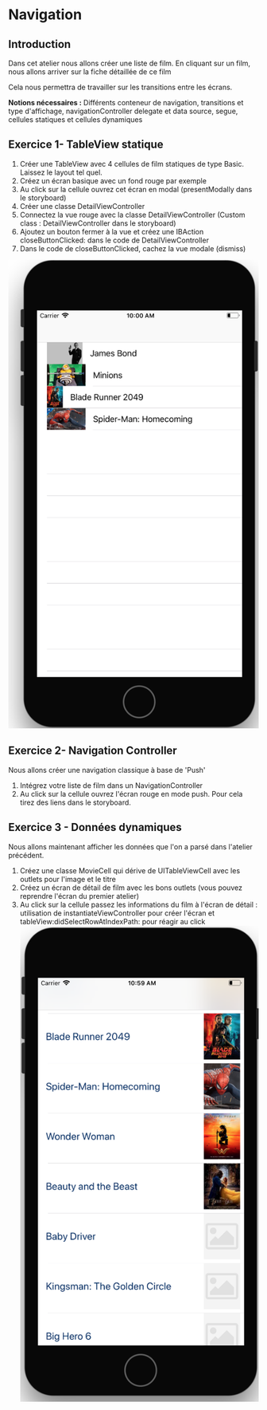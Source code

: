 # Navigation

## Introduction

Dans cet atelier nous allons créer une liste de film. En cliquant sur un film, nous allons arriver sur la fiche détaillée de ce film

Cela nous permettra de travailler sur les transitions entre les écrans.

**Notions nécessaires :** Différents conteneur de navigation, transitions et type d'affichage, navigationController delegate et data source, segue, cellules statiques et cellules dynamiques

## Exercice 1- TableView statique

1. Créer une TableView avec 4 cellules de film statiques de type Basic. Laissez le layout tel quel.
2. Créez un écran basique avec un fond rouge par exemple
3. Au click sur la cellule ouvrez cet écran en modal (presentModally dans le storyboard)
4. Créer une classe DetailViewController
5. Connectez la vue rouge avec la classe DetailViewController (Custom class : DetailViewController dans le storyboard)
6. Ajoutez un bouton fermer à la vue et créez une IBAction closeButtonClicked: dans le code de DetailViewController
7. Dans le code de closeButtonClicked, cachez la vue modale (dismiss)

![](/assets/Navigation_1.png)


## Exercice 2- Navigation Controller

Nous allons créer une navigation classique à base de 'Push'

1. Intégrez votre liste de film dans un NavigationController
2. Au click sur la cellule ouvrez l'écran rouge en mode push. Pour cela tirez des liens dans le storyboard.

## Exercice 3 - Données dynamiques

Nous allons maintenant afficher les données que l'on a parsé dans l'atelier précédent.

1. Créez une classe MovieCell qui dérive de UITableViewCell avec les outlets pour l'image et le titre
2. Créez un écran de détail de film avec les bons outlets (vous pouvez reprendre l'écran du premier atelier)
3. Au click sur la cellule passez les informations du film à l'écran de détail : utilisation de instantiateViewController pour créer l'écran et  tableView:didSelectRowAtIndexPath: pour réagir au click
![](/assets/Navigation_ListeDynamique.png)




